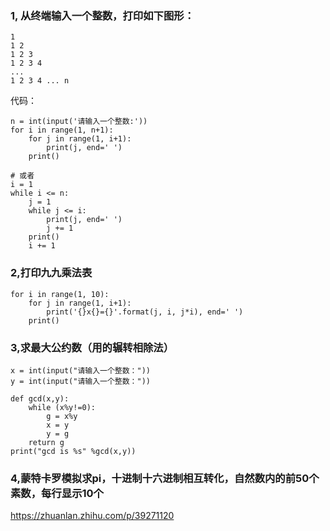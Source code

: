 ### 1, 从终端输入一个整数，打印如下图形：
```
1
1 2
1 2 3
1 2 3 4
...
1 2 3 4 ... n
```
代码：
```
n = int(input('请输入一个整数:'))
for i in range(1, n+1):
    for j in range(1, i+1):
        print(j, end=' ')
    print()
    
# 或者
i = 1
while i <= n:
    j = 1
    while j <= i:
        print(j, end=' ')
        j += 1
    print()
    i += 1
```

### 2,打印九九乘法表
```
for i in range(1, 10):
    for j in range(1, i+1):
        print('{}x{}={}'.format(j, i, j*i), end=' ')
    print()
```

### 3,求最大公约数（用的辗转相除法）
```
x = int(input("请输入一个整数："))
y = int(input("请输入一个整数："))

def gcd(x,y):
    while (x%y!=0):
        g = x%y
        x = y
        y = g
    return g
print("gcd is %s" %gcd(x,y))
```

### 4,蒙特卡罗模拟求pi，十进制十六进制相互转化，自然数内的前50个素数，每行显示10个
https://zhuanlan.zhihu.com/p/39271120
